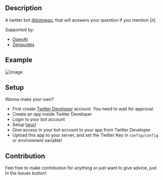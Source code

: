 ## Description

A twitter bot [@botqepo](https://twitter.com/botqepo), that will answers your question if you mention [it]

Supported by:

- [OpenAI](https://openai.com/)
- [Zenquotes](https://zenquotes.io/)

## Example

![image](https://user-images.githubusercontent.com/72207626/190944819-0adddec9-afef-4411-9c56-372ddfee8709.png)

## Setup

Wanna make your own?

- First create [Twitter Developer](https://developer.twitter.com/en) account. You need to wait for approval.
- Create an app inside Twitter Developer
- Login to your bot account
- Setup [twurl](https://github.com/twitter/twurl)
- Give access in your bot account to your app from Twitter Developer
- Upload this app to your server, and set the Twitter Key in `config/config` or environment variable!

## Contribution

Feel free to make contribution for anything or just want to give advice, just hi the Issues button!
